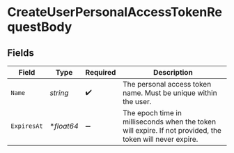 # CreateUserPersonalAccessTokenRequestBody


## Fields

| Field                                                                                                    | Type                                                                                                     | Required                                                                                                 | Description                                                                                              |
| -------------------------------------------------------------------------------------------------------- | -------------------------------------------------------------------------------------------------------- | -------------------------------------------------------------------------------------------------------- | -------------------------------------------------------------------------------------------------------- |
| `Name`                                                                                                   | *string*                                                                                                 | :heavy_check_mark:                                                                                       | The personal access token name. Must be unique within the user.                                          |
| `ExpiresAt`                                                                                              | **float64*                                                                                               | :heavy_minus_sign:                                                                                       | The epoch time in milliseconds when the token will expire. If not provided, the token will never expire. |